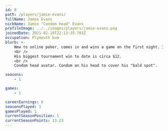 ```yaml
---
id: 8
path: /players/jamie-evans/
fullName: Jamie Evans
nickName: Jamie "Condom head" Evans
profileImage: ../../images/players/jamie-evans.png
joinedDate: 2021-02-10T22:13:35.701Z
occupation: Plymouth bum
blurb: >-
    New to online poker, comes in and wins a game on the first night. Is he good or flukey AF? He's flukey.
    <br />
    His biggest tournament win to date is circa $12.
    <br />
    Condom head avatar. Condom on his head to cover his "bald spot".

seasons:
    - 1

games:
    - 1

careerEarnings: 0
seasonsPlayed: 1
gamesPlayed: 1
currentSeasonPosition: 1
currentSeasonPoints: 13.23
---
```

